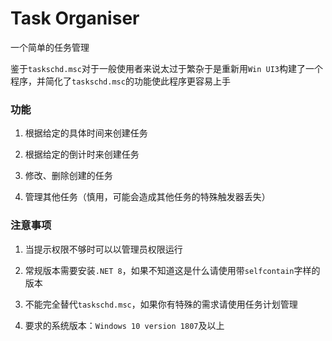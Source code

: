 # Task Organiser

一个简单的任务管理

鉴于`taskschd.msc`对于一般使用者来说太过于繁杂于是重新用`Win UI3`构建了一个程序，并简化了`taskschd.msc`的功能使此程序更容易上手

### 功能

1. 根据给定的具体时间来创建任务

2. 根据给定的倒计时来创建任务

3. 修改、删除创建的任务

4. 管理其他任务（慎用，可能会造成其他任务的特殊触发器丢失）

### 注意事项

1. 当提示权限不够时可以以管理员权限运行

2. 常规版本需要安装`.NET 8`，如果不知道这是什么请使用带`selfcontain`字样的版本

3. 不能完全替代`taskschd.msc`，如果你有特殊的需求请使用任务计划管理

4. 要求的系统版本：`Windows 10 version 1807`及以上


